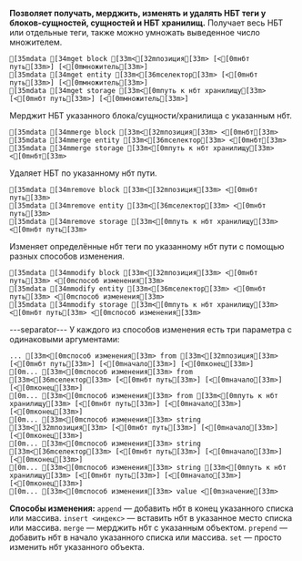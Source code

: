 **Позволяет получать, мерджить, изменять и удалять НБТ теги у блоков-сущностей, сущностей и НБТ хранилищ.**
Получает весь НБТ или отдельные теги, также можно умножать выведенное число множителем.
```ansi
[35mdata [34mget block [33m<[32mпозиция[33m> [<[0mнбт путь[33m>] [<[0mмножитель[33m>]
[35mdata [34mget entity [33m<[36mселектор[33m> [<[0mнбт путь[33m>] [<[0mмножитель[33m>]
[35mdata [34mget storage [33m<[0mпуть к нбт хранилищу[33m> [<[0mнбт путь[33m>] [<[0mмножитель[33m>]
```
Мерджит НБТ указанного блока/сущности/хранилища с указанным нбт.
```ansi
[35mdata [34mmerge block [33m<[32mпозиция[33m> <[0mнбт[33m>
[35mdata [34mmerge entity [33m<[36mселектор[33m> <[0mнбт[33m>
[35mdata [34mmerge storage [33m<[0mпуть к нбт хранилищу[33m> <[0mнбт[33m>
```
Удаляет НБТ по указанному нбт пути.
```ansi
[35mdata [34mremove block [33m<[32mпозиция[33m> <[0mнбт путь[33m>
[35mdata [34mremove entity [33m<[36mселектор[33m> <[0mнбт путь[33m>
[35mdata [34mremove storage [33m<[0mпуть к нбт хранилищу[33m> <[0mнбт путь[33m>
```
Изменяет определённые нбт теги по указанному нбт пути с помощью разных способов изменения.
```ansi
[35mdata [34mmodify block [33m<[32mпозиция[33m> <[0mнбт путь[33m> <[0mспособ изменения[33m>
[35mdata [34mmodify entity [33m<[36mселектор[33m> <[0mнбт путь[33m> <[0mспособ изменения[33m>
[35mdata [34mmodify storage [33m<[0mпуть к нбт хранилищу[33m> <[0mнбт путь[33m> <[0mспособ изменения[33m>
```
---separator---
У каждого из способов изменения есть три параметра с одинаковыми аргументами:
```ansi
... [33m<[0mспособ изменения[33m> from [33m<[32mпозиция[33m> [<[0mнбт путь[33m>] [<[0mначало[33m>] [<[0mконец[33m>]
[0m... [33m<[0mспособ изменения[33m> from [33m<[36mселектор[33m> [<[0mнбт путь[33m>] [<[0mначало[33m>] [<[0mконец[33m>]
[0m... [33m<[0mспособ изменения[33m> from [33m<[0mпуть к нбт хранилищу[33m> [<[0mнбт путь[33m>] [<[0mначало[33m>] [<[0mконец[33m>]
[0m... [33m<[0mспособ изменения[33m> string [33m<[32mпозиция[33m> [<[0mнбт путь[33m>] [<[0mначало[33m>] [<[0mконец[33m>]
[0m... [33m<[0mспособ изменения[33m> string [33m<[36mселектор[33m> [<[0mнбт путь[33m>] [<[0mначало[33m>] [<[0mконец[33m>]
[0m... [33m<[0mспособ изменения[33m> string [33m<[0mпуть к нбт хранилищу[33m> [<[0mнбт путь[33m>] [<[0mначало[33m>] [<[0mконец[33m>]
[0m... [33m<[0mспособ изменения[33m> value <[0mзначение[33m>
```
**Способы изменения:**
`append` — добавить нбт в конец указанного списка или массива.
`insert <индекс>` — вставить нбт в указанное место списка или массива.
`merge` — мерджить нбт с указанным объектом.
`prepend` — добавить нбт в начало указанного списка или массива.
`set` — просто изменить нбт указанного объекта.